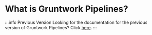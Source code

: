 # What is Gruntwork Pipelines?

:::info Previous Version
Looking for the documentation for the previous version of Gruntwork Pipelines? Click [here](../../pipelines-v1/overview/).
:::

<!-- Placeholder for future content for Pipelines v2 -->


<!-- ##DOCS-SOURCER-START
{
  "sourcePlugin": "local-copier",
  "hash": "e3c825e725b49d2fef2a1ebf2a11a0e0"
}
##DOCS-SOURCER-END -->
